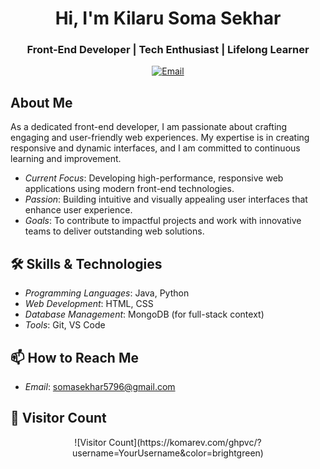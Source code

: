 <h1 align="center">Hi, I'm Kilaru Soma Sekhar</h1>
<h3 align="center">Front-End Developer | Tech Enthusiast | Lifelong Learner</h3>

<p align="center">
  <a href="mailto:somasekhar5796@gmail.com">
    <img src="https://img.shields.io/badge/Email-Contact-red?style=flat-square&logo=gmail" alt="Email" />
  </a>
</p>

## About Me

As a dedicated front-end developer, I am passionate about crafting engaging and user-friendly web experiences. My expertise is in creating responsive and dynamic interfaces, and I am committed to continuous learning and improvement.

- *Current Focus*: Developing high-performance, responsive web applications using modern front-end technologies.
- *Passion*: Building intuitive and visually appealing user interfaces that enhance user experience.
- *Goals*: To contribute to impactful projects and work with innovative teams to deliver outstanding web solutions.

## 🛠️ Skills & Technologies

- *Programming Languages*: Java, Python
- *Web Development*: HTML, CSS
- *Database Management*: MongoDB (for full-stack context)
- *Tools*: Git, VS Code

## 📫 How to Reach Me

- *Email*: [somasekhar5796@gmail.com](mailto:somasekhar.5796@gmail.com)

## 📝 Visitor Count

<p align="center">
  ![Visitor Count](https://komarev.com/ghpvc/?username=YourUsername&color=brightgreen)
</p>
